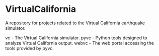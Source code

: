 VirtualCalifornia
=================

A repository for projects related to the Virtual California earthquake simulator.

vc - The Virtual California simulator.
pyvc - Python tools designed to analyze Virtual California output.
webvc - The web portal accessing the tools provided by pyvc.
